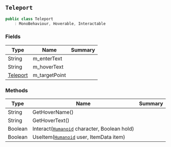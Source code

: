 ## `Teleport`

```csharp
public class Teleport
    : MonoBehaviour, Hoverable, Interactable

```

### Fields

| Type | Name | Summary | 
| --- | --- | --- | 
| String | m_enterText |  | 
| String | m_hoverText |  | 
| [Teleport](./Teleport.md) | m_targetPoint |  | 


### Methods

| Type | Name | Summary | 
| --- | --- | --- | 
| String | GetHoverName() |  | 
| String | GetHoverText() |  | 
| Boolean | Interact([`Humanoid`](./Humanoid.md) character, Boolean hold) |  | 
| Boolean | UseItem([`Humanoid`](./Humanoid.md) user, ItemData item) |  | 


